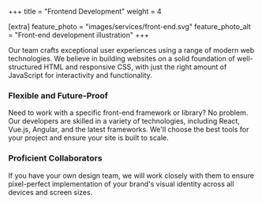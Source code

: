 +++
title = "Frontend Development"
weight = 4

[extra]
feature_photo = "images/services/front-end.svg"
feature_photo_alt = "Front-end development illustration"
+++

Our team crafts exceptional user experiences using a range of modern web technologies. We believe in building websites on a solid foundation of well-structured HTML and responsive CSS, with just the right amount of JavaScript for interactivity and functionality.

### Flexible and Future-Proof

Need to work with a specific front-end framework or library? No problem. Our developers are skilled in a variety of technologies, including React, Vue.js, Angular, and the latest frameworks. We'll choose the best tools for your project and ensure your site is built to scale.

### Proficient Collaborators

If you have your own design team, we will work closely with them to ensure pixel-perfect implementation of your brand's visual identity across all devices and screen sizes.
